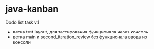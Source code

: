 # java-kanban
Dodo list task v.1

- ветка test layout, для тестирования функционала через консоль.
- ветка main и second_iteration_review без функционала ввода из консоли.